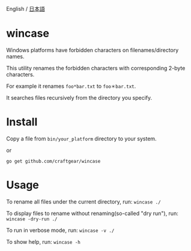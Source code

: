 English / [日本語](https://github.com/craftgear/wincase/blob/master/README.ja.md)

# wincase

Windows platforms have forbidden characters on filenames/directory names.

This utility renames the forbidden characters with corresponding 2-byte characters.

For example it renames `foo*bar.txt` to `foo＊bar.txt`.

It searches files recursively from the directory you specify.

# Install

Copy a file from `bin/your_platform` directory to your system.

or

`go get github.com/craftgear/wincase`


# Usage

To rename all files under the current directory, run:
`wincase ./`

To display files to rename without renaming(so-called "dry run"), run:
`wincase -dry-run ./`

To run in verbose mode, run:
`wincase -v ./`

To show help, run:
`wincase -h`
